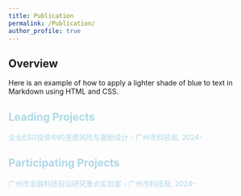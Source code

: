 ```yaml
---
title: Publication
permalink: /Publication/
author_profile: true
---
```


## Overview

Here is an example of how to apply a lighter shade of blue to text in Markdown using HTML and CSS.

<style>
  .light-blue-text {
    color: #ADD8E6; /* Light Blue */
  }
</style>

<div class="light-blue-text">
  <h2>Leading Projects</h2>
  <p>企业ESG投资中的道德风险与激励设计 - 广州市科技局, 2024-</p>

  <h2>Participating Projects</h2>
  <p>广州市金融科技前沿研究重点实验室 - 广州市科技局, 2024-</p>
</div>
